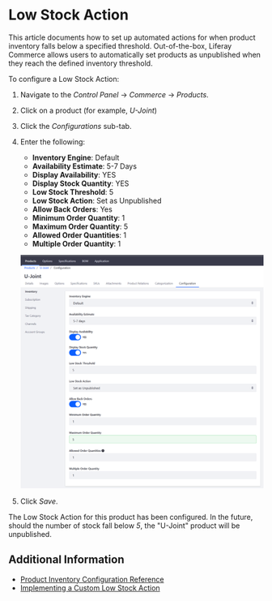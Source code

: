 # Low Stock Action

This article documents how to set up automated actions for when product inventory falls below a specified threshold. Out-of-the-box, Liferay Commerce allows users to automatically set products as unpublished when they reach the defined inventory threshold.

To configure a Low Stock Action:

1. Navigate to the _Control Panel_ → _Commerce_ → _Products_.
1. Click on a product (for example, _U-Joint_)
1. Click the _Configurations_ sub-tab.
1. Enter the following:
    * **Inventory Engine**: Default
    * **Availability Estimate**: 5-7 Days
    * **Display Availability**: YES
    * **Display Stock Quantity**: YES
    * **Low Stock Threshold**: 5
    * **Low Stock Action**: Set as Unpublished
    * **Allow Back Orders**: Yes
    * **Minimum Order Quantity**: 1
    * **Maximum Order Quantity**: 5
    * **Allowed Order Quantities**: 1
    * **Multiple Order Quantity**: 1

    ![Product Configuration for Low Stock Action](./low-stock-action/images/01.png "Product Configuration for Low Stock Action")

1. Click _Save_.

The Low Stock Action for this product has been configured. In the future, should the number of stock fall below _5_, the "U-Joint" product will be unpublished.

## Additional Information

* [Product Inventory Configuration Reference](./product-inventory-configuration-reference.md)
* [Implementing a Custom Low Stock Action](../../developer-guide/tutorial/implementing-a-custom-low-stock-activity.md)
